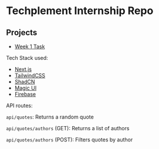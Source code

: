 # Techplement Internship Repo

## Projects

- [Week 1 Task](week1-tasks/README.md)

Tech Stack used:

- [Next.js](https://nextjs.org/)
- [TailwindCSS](https://tailwindcss.com/)
- [ShadCN](https://ui.shadcn.com/)
- [Magic UI](https://magicui.design/)
- [Firebase](https://firebase.google.com/)

API routes:

`api/quotes`: Returns a random quote

`api/quotes/authors` (GET): Returns a list of authors

`api/quotes/authors` (POST): Filters quotes by author

